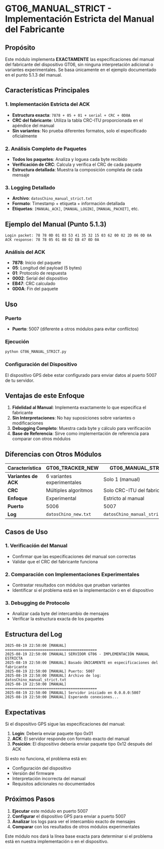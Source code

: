 # GT06_MANUAL_STRICT - Implementación Estricta del Manual del Fabricante

## Propósito

Este módulo implementa **EXACTAMENTE** las especificaciones del manual del fabricante del dispositivo GT06, sin ninguna interpretación adicional o variantes experimentales. Se basa únicamente en el ejemplo documentado en el punto 5.1.3 del manual.

## Características Principales

### 1. Implementación Estricta del ACK
- **Estructura exacta**: `7878 + 05 + 01 + serial + CRC + 0D0A`
- **CRC del fabricante**: Utiliza la tabla CRC-ITU proporcionada en el apéndice del manual
- **Sin variantes**: No prueba diferentes formatos, solo el especificado oficialmente

### 2. Análisis Completo de Paquetes
- **Todos los paquetes**: Analiza y loguea cada byte recibido
- **Verificación de CRC**: Calcula y verifica el CRC de cada paquete
- **Estructura detallada**: Muestra la composición completa de cada mensaje

### 3. Logging Detallado
- **Archivo**: `datosChino_manual_strict.txt`
- **Formato**: Timestamp + etiqueta + información detallada
- **Etiquetas**: `[MANUAL_ACK]`, `[MANUAL_LOGIN]`, `[MANUAL_PACKET]`, etc.

## Ejemplo del Manual (Punto 5.1.3)

```
Login packet: 78 78 0D 01 03 53 41 35 32 15 03 62 00 02 2D 06 0D 0A
ACK response: 78 78 05 01 00 02 EB 47 0D 0A
```

### Análisis del ACK
- **7878**: Inicio del paquete
- **05**: Longitud del payload (5 bytes)
- **01**: Protocolo de respuesta
- **0002**: Serial del dispositivo
- **EB47**: CRC calculado
- **0D0A**: Fin del paquete

## Uso

### Puerto
- **Puerto**: 5007 (diferente a otros módulos para evitar conflictos)

### Ejecución
```bash
python GT06_MANUAL_STRICT.py
```

### Configuración del Dispositivo
El dispositivo GPS debe estar configurado para enviar datos al puerto 5007 de tu servidor.

## Ventajas de este Enfoque

1. **Fidelidad al Manual**: Implementa exactamente lo que especifica el fabricante
2. **Sin Interpretaciones**: No hay suposiciones sobre variantes o modificaciones
3. **Debugging Completo**: Muestra cada byte y cálculo para verificación
4. **Base de Referencia**: Sirve como implementación de referencia para comparar con otros módulos

## Diferencias con Otros Módulos

| Característica | GT06_TRACKER_NEW | GT06_MANUAL_STRICT |
|----------------|-------------------|-------------------|
| **Variantes de ACK** | 6 variantes experimentales | Solo 1 (manual) |
| **CRC** | Múltiples algoritmos | Solo CRC-ITU del fabricante |
| **Enfoque** | Experimental | Estricto al manual |
| **Puerto** | 5006 | 5007 |
| **Log** | `datosChino_new.txt` | `datosChino_manual_strict.txt` |

## Casos de Uso

### 1. Verificación del Manual
- Confirmar que las especificaciones del manual son correctas
- Validar que el CRC del fabricante funciona

### 2. Comparación con Implementaciones Experimentales
- Contrastar resultados con módulos que prueban variantes
- Identificar si el problema está en la implementación o en el dispositivo

### 3. Debugging de Protocolo
- Analizar cada byte del intercambio de mensajes
- Verificar la estructura exacta de los paquetes

## Estructura del Log

```
2025-08-19 22:50:00 [MANUAL] ==========================================
2025-08-19 22:50:00 [MANUAL] SERVIDOR GT06 - IMPLEMENTACIÓN MANUAL ESTRICTA
2025-08-19 22:50:00 [MANUAL] Basado ÚNICAMENTE en especificaciones del fabricante
2025-08-19 22:50:00 [MANUAL] Puerto: 5007
2025-08-19 22:50:00 [MANUAL] Archivo de log: datosChino_manual_strict.txt
2025-08-19 22:50:00 [MANUAL] ==========================================
2025-08-19 22:50:00 [MANUAL] Servidor iniciado en 0.0.0.0:5007
2025-08-19 22:50:00 [MANUAL] Esperando conexiones...
```

## Expectativas

Si el dispositivo GPS sigue las especificaciones del manual:
1. **Login**: Debería enviar paquete tipo 0x01
2. **ACK**: El servidor responde con formato exacto del manual
3. **Posición**: El dispositivo debería enviar paquete tipo 0x12 después del ACK

Si esto no funciona, el problema está en:
- Configuración del dispositivo
- Versión del firmware
- Interpretación incorrecta del manual
- Requisitos adicionales no documentados

## Próximos Pasos

1. **Ejecutar** este módulo en puerto 5007
2. **Configurar** el dispositivo GPS para enviar a puerto 5007
3. **Analizar** los logs para ver el intercambio exacto de mensajes
4. **Comparar** con los resultados de otros módulos experimentales

Este módulo nos dará la línea base exacta para determinar si el problema está en nuestra implementación o en el dispositivo.
